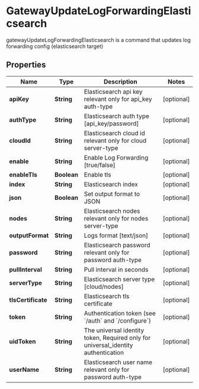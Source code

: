 

# GatewayUpdateLogForwardingElasticsearch

gatewayUpdateLogForwardingElasticsearch is a command that updates log forwarding config (elasticsearch target)

## Properties

Name | Type | Description | Notes
------------ | ------------- | ------------- | -------------
**apiKey** | **String** | Elasticsearch api key relevant only for api_key auth-type |  [optional]
**authType** | **String** | Elasticsearch auth type [api_key/password] |  [optional]
**cloudId** | **String** | Elasticsearch cloud id relevant only for cloud server-type |  [optional]
**enable** | **String** | Enable Log Forwarding [true/false] |  [optional]
**enableTls** | **Boolean** | Enable tls |  [optional]
**index** | **String** | Elasticsearch index |  [optional]
**json** | **Boolean** | Set output format to JSON |  [optional]
**nodes** | **String** | Elasticsearch nodes relevant only for nodes server-type |  [optional]
**outputFormat** | **String** | Logs format [text/json] |  [optional]
**password** | **String** | Elasticsearch password relevant only for password auth-type |  [optional]
**pullInterval** | **String** | Pull interval in seconds |  [optional]
**serverType** | **String** | Elasticsearch server type [cloud/nodes] |  [optional]
**tlsCertificate** | **String** | Elasticsearch tls certificate |  [optional]
**token** | **String** | Authentication token (see &#x60;/auth&#x60; and &#x60;/configure&#x60;) |  [optional]
**uidToken** | **String** | The universal identity token, Required only for universal_identity authentication |  [optional]
**userName** | **String** | Elasticsearch user name relevant only for password auth-type |  [optional]



